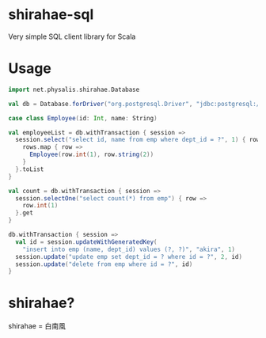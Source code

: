 shirahae-sql
=====================

Very simple SQL client library for Scala


Usage
=====

```scala
import net.physalis.shirahae.Database

val db = Database.forDriver("org.postgresql.Driver", "jdbc:postgresql://localhost:5432/neko")

case class Employee(id: Int, name: String)

val employeeList = db.withTransaction { session =>
  session.select("select id, name from emp where dept_id = ?", 1) { rows =>
    rows.map { row =>
      Employee(row.int(1), row.string(2))
    }
  }.toList
}

val count = db.withTransaction { session =>
  session.selectOne("select count(*) from emp") { row =>
    row.int(1)
  }.get
}

db.withTransaction { session =>
  val id = session.updateWithGeneratedKey(
    "insert into emp (name, dept_id) values (?, ?)", "akira", 1)
  session.update("update emp set dept_id = ? where id = ?", 2, id)
  session.update("delete from emp where id = ?", id)
}
```

shirahae?
=========
shirahae = 白南風
